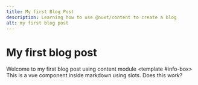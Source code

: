 ```yaml
---
title: My first Blog Post
description: Learning how to use @nuxt/content to create a blog
alt: my first blog post
---
```

# My first blog post

Welcome to my first blog post using content module
<info-box>
  <template #info-box>
    This is a vue component inside markdown using slots. Does this *work*?

  </template>
</info-box>

